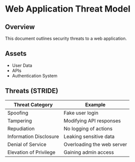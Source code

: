 # Web Application Threat Model

## Overview
This document outlines security threats to a web application.

## Assets
- User Data
- APIs
- Authentication System

## Threats (STRIDE)
| Threat Category | Example |
|----------------|---------|
| Spoofing       | Fake user login |
| Tampering      | Modifying API responses |
| Repudiation    | No logging of actions |
| Information Disclosure | Leaking sensitive data |
| Denial of Service | Overloading the web server |
| Elevation of Privilege | Gaining admin access |
